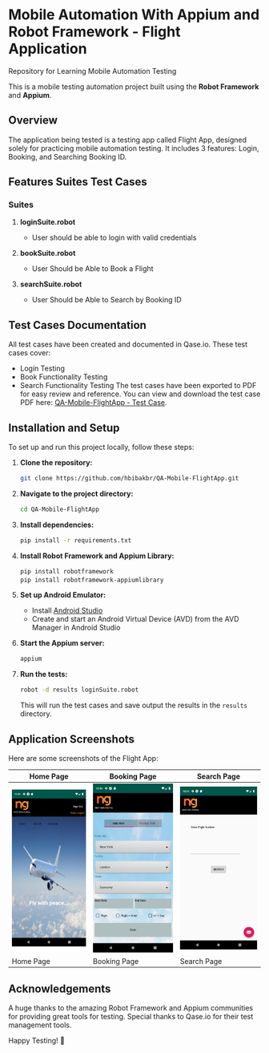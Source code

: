 # Mobile Automation With Appium and Robot Framework - Flight Application
Repository for Learning Mobile Automation Testing

This is a mobile testing automation project built using the **Robot Framework** and **Appium**.

## Overview
The application being tested is a testing app called Flight App, designed solely for practicing mobile automation testing. It includes 3 features: Login, Booking, and Searching Booking ID.

## Features Suites Test Cases
### Suites
1. **loginSuite.robot**
   - User should be able to login with valid credentials

2. **bookSuite.robot**
   - User Should be Able to Book a Flight

3. **searchSuite.robot**
   - User Should be Able to Search by Booking ID

## Test Cases Documentation
All test cases have been created and documented in Qase.io. These test cases cover:
- Login Testing
- Book Functionality Testing
- Search Functionality Testing
The test cases have been exported to PDF for easy review and reference. You can view and download the test case PDF here: [QA-Mobile-FlightApp - Test Case]().

## Installation and Setup
To set up and run this project locally, follow these steps:

1. **Clone the repository:**
    ```bash
    git clone https://github.com/hbibakbr/QA-Mobile-FlightApp.git
    ```

2. **Navigate to the project directory:**
    ```bash
    cd QA-Mobile-FlightApp
    ```

3. **Install dependencies:**
    ```bash
    pip install -r requirements.txt
    ```

4. **Install Robot Framework and Appium Library:**
    ```bash
    pip install robotframework
    pip install robotframework-appiumlibrary
    ```

5. **Set up Android Emulator:**
    - Install [Android Studio](https://developer.android.com/studio)
    - Create and start an Android Virtual Device (AVD) from the AVD Manager in Android Studio

6. **Start the Appium server:**
    ```bash
    appium
    ```

7. **Run the tests:**
    ```bash
    robot -d results loginSuite.robot
    ```
    This will run the test cases and save output the results in the `results` directory.

## Application Screenshots
Here are some screenshots of the Flight App:

| Home Page           | Booking Page        | Search Page         |
|---------------------|----------------------|----------------------|
| ![Home Page](suites/custom_output_dir/homepage.png) | ![Booking Page](suites/custom_output_dir/bookpage.png) | ![Search Page](suites/custom_output_dir/searchpage.png) |
| Home Page           | Booking Page         | Search Page          |

## Acknowledgements
A huge thanks to the amazing Robot Framework and Appium communities for providing great tools for testing. Special thanks to Qase.io for their test management tools.

Happy Testing! 🚀
